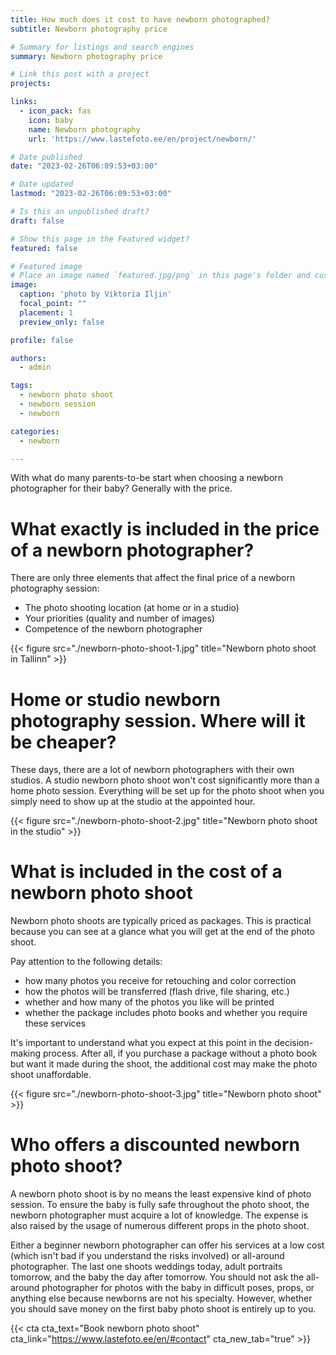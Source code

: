 ```yaml
---
title: How much does it cost to have newborn photographed?
subtitle: Newborn photography price

# Summary for listings and search engines
summary: Newborn photography price

# Link this post with a project
projects: 

links:
  - icon_pack: fas
    icon: baby
    name: Newborn photography
    url: 'https://www.lastefoto.ee/en/project/newborn/'

# Date published
date: "2023-02-26T06:09:53+03:00"

# Date updated
lastmod: "2023-02-26T06:09:53+03:00"

# Is this an unpublished draft?
draft: false

# Show this page in the Featured widget?
featured: false

# Featured image
# Place an image named `featured.jpg/png` in this page's folder and customize its options here.
image:
  caption: 'photo by Viktoria Iljin'
  focal_point: ""
  placement: 1
  preview_only: false

profile: false

authors:
  - admin

tags:
  - newborn photo shoot
  - newborn session
  - newborn

categories:
  - newborn

---
```

With what do many parents-to-be start when choosing a newborn photographer for their baby? Generally with the price.

# What exactly is included in the price of a newborn photographer?

There are only three elements that affect the final price of a newborn photography session: 
- The photo shooting location (at home or in a studio)
- Your priorities (quality and number of images)
- Competence of the newborn photographer

{{< figure src="./newborn-photo-shoot-1.jpg" title="Newborn photo shoot in Tallinn" >}}

# Home or studio newborn photography session. Where will it be cheaper?
These days, there are a lot of newborn photographers with their own studios. A studio newborn photo shoot won't cost significantly more than a home photo session. Everything will be set up for the photo shoot when you simply need to show up at the studio at the appointed hour.

{{< figure src="./newborn-photo-shoot-2.jpg" title="Newborn photo shoot in the studio" >}}

# What is included in the cost of a newborn photo shoot
Newborn photo shoots are typically priced as packages. This is practical because you can see at a glance what you will get at the end of the photo shoot.

Pay attention to the following details: 
- how many photos you receive for retouching and color correction
- how the photos will be transferred (flash drive, file sharing, etc.)
- whether and how many of the photos you like will be printed
- whether the package includes photo books and whether you require these services

It's important to understand what you expect at this point in the decision-making process. After all, if you purchase a package without a photo book but want it made during the shoot, the additional cost may make the photo shoot unaffordable.

{{< figure src="./newborn-photo-shoot-3.jpg" title="Newborn photo shoot" >}}

# Who offers a discounted newborn photo shoot? 

A newborn photo shoot is by no means the least expensive kind of photo session. To ensure the baby is fully safe throughout the photo shoot, the newborn photographer must acquire a lot of knowledge. The expense is also raised by the usage of numerous different props in the photo shoot. 

Either a beginner newborn photographer can offer his services at a low cost (which isn't bad if you understand the risks involved) or all-around photographer. The last one shoots weddings today, adult portraits tomorrow, and the baby the day after tomorrow. You should not ask the all-around photographer for photos with the baby in difficult poses, props, or anything else because newborns are not his specialty. 
However, whether you should save money on the first baby photo shoot is entirely up to you.

{{< cta cta_text="Book newborn photo shoot" cta_link="https://www.lastefoto.ee/en/#contact" cta_new_tab="true" >}}
